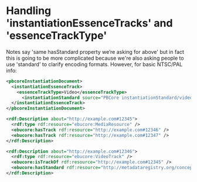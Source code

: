 # Handling 'instantiationEssenceTracks' and 'essenceTrackType'

Notes say 'same hasStandard property we’re asking for above' but in fact this is going to be more complicated because we're also asking people to use 'standard' to clarify encoding formats.  However, for basic NTSC/PAL info:


```xml
<pbcoreInstantiationDocument>
  <instantiationEssenceTrack>
    <essenceTrackType>Video</essenceTrackType>
      <instantiationStandard source="PBCore instantiationStandard/video" ref="http://metadataregistry.org/concept/show/id/3248.html">NTSC</instantiationStandard>
  </instantiationEssenceTrack>
</pbcoreInstantiationDocument>
```


```xml
<rdf:Description about="http://example.com#12345">
  <rdf:type rdf:resource="ebucore:MediaResource" />
  <ebucore:hasTrack rdf:resource="http://example.com#12346" />
  <ebucore:hasTrack rdf:resource="http://example.com#12347" />
</rdf:Description>

<rdf:Description about="http://example.com#12346">
  <rdf:type rdf:resource="ebucore:VideoTrack" />
  <ebucore:isTrackOf rdf:resource="http://example.com#12345" />
  <ebucore:hasStandard rdf:resource="http://metadataregistry.org/concept/show/id/3248.html" />
</rdf:Description>

```
